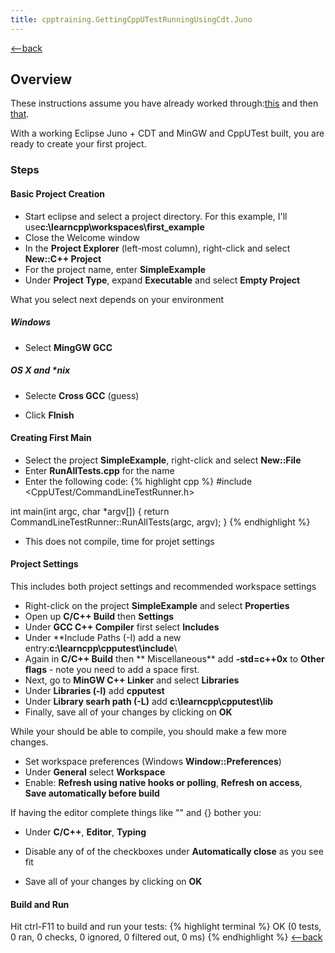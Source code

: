 ```yaml
---
title: cpptraining.GettingCppUTestRunningUsingCdt.Juno
---
```

[<--back](CppTraining)
## Overview
These instructions assume you have already worked through:[this](cpptraining.GettingStartedWithEclipseCdt.Juno) and then [that](cpptraining.GettingCppUTestCompiledUsingCDTToolSet.Juno). 

With a working Eclipse Juno + CDT and MinGW and CppUTest built, you are ready to create your first project.

### Steps
#### Basic Project Creation
* Start eclipse and select a project directory. For this example, I'll use**c:\learncpp\workspaces\first_example**
* Close the Welcome window
* In the **Project Explorer** (left-most column), right-click and select **New::C++ Project**
* For the project name, enter **SimpleExample**
* Under **Project Type**, expand **Executable** and select **Empty Project**

What you select next depends on your environment
##### Windows
* Select **MingGW GCC**
##### OS X and *nix
* Selecte **Cross GCC** (guess)

* Click **FInish**
#### Creating First Main
* Select the project **SimpleExample**, right-click and select **New::File**
* Enter **RunAllTests.cpp** for the name
* Enter the following code:
{% highlight cpp %}
#include <CppUTest/CommandLineTestRunner.h>

int main(int argc, char *argv[]) {
	return CommandLineTestRunner::RunAllTests(argc, argv);
}
{% endhighlight %}
* This does not compile, time for projet settings
#### Project Settings
This includes both project settings and recommended workspace settings
* Right-click on the project **SimpleExample** and select **Properties**
* Open up **C/C++ Build** then **Settings**
* Under **GCC C++ Compiler** first select **Includes**
* Under **Include Paths (-I) add a new entry:**c:\learncpp\cpputest\include**\\
* Again in **C/C++ Build** then ** Miscellaneous** add **-std=c++0x** to **Other flags** - note you need to add a space first.
* Next, go to **MinGW C++ Linker** and select **Libraries**
* Under **Libraries (-l)** add **cpputest**
* Under **Library searh path (-L)** add **c:\learncpp\cpputest\lib**
* Finally, save all of your changes by clicking on **OK**

While your should be able to compile, you should make a few more changes.
* Set workspace preferences (Windows **Window::Preferences**)
* Under **General** select **Workspace**
* Enable: **Refresh using native hooks or polling**, **Refresh on access**, **Save automatically before build**

If having the editor complete things like "" and {} bother you:
* Under **C/C++**, **Editor**, **Typing**
* Disable any of of the checkboxes under **Automatically close** as you see fit

* Save all of your changes by clicking on **OK**

#### Build and Run
Hit ctrl-F11 to build and run your tests:
{% highlight terminal %}
OK (0 tests, 0 ran, 0 checks, 0 ignored, 0 filtered out, 0 ms)
{% endhighlight %}
[<--back](CppTraining)
